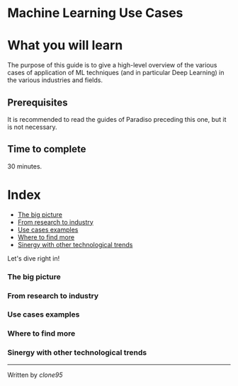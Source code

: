 
# Machine Learning Use Cases

# What you will learn 
The purpose of this guide is to give a high-level overview of the various
cases of application of ML techniques (and in particular Deep Learning) in the various industries and fields.

## Prerequisites
It is recommended to read the guides of Paradiso preceding this one, but it is not necessary.

## Time to complete
30 minutes.

# Index
 - [The big picture](#The-big-picture)
 - [From research to industry](#From-research-to-industry)
 - [Use cases examples](#Use-cases-examples)
 - [Where to find more](#Where-to-find-more)
 - [Sinergy with other technological trends](#Sinergy-with-other-technologycal-trends)

Let's dive right in!
 
### The big picture
### From research to industry
### Use cases examples
### Where to find more
### Sinergy with other technological trends


----
Written by _clone95_

